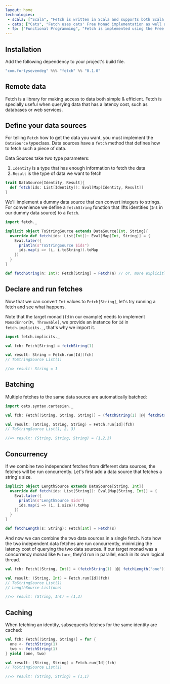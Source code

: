 ```yaml
---
layout: home
technologies:
 - scala: ["Scala", "Fetch is written in Scala and supports both Scala (JVM) and Scala.js (JavaScript environments)"]
 - cats: ["Cats", "Fetch uses cats' Free Monad implementation as well as some of its data types."]
 - fp: ["Functional Programming", "Fetch is implemented using the Free Monad and Interpreter pattern."]
---
```


## Installation

Add the following dependency to your project's build file.

```scala
"com.fortysevendeg" %%% "fetch" %% "0.1.0"
```

## Remote data

Fetch is a library for making access to data both simple & efficient. Fetch is specially useful when querying data that
has a latency cost, such as databases or web services.

## Define your data sources

For telling `Fetch` how to get the data you want, you must implement the `DataSource` typeclass. Data sources have a `fetch` method that
defines how to fetch such a piece of data.

Data Sources take two type parameters:

<ol>
<li><code>Identity</code> is a type that has enough information to fetch the data</li>
<li><code>Result</code> is the type of data we want to fetch</li>
</ol>

```scala
trait DataSource[Identity, Result]{
  def fetch(ids: List[Identity]): Eval[Map[Identity, Result]]
}
```

We'll implement a dummy data source that can convert integers to strings. For convenience we define a `fetchString` function that lifts identities (`Int` in our dummy data source) to a `Fetch`. 

```scala
import fetch._

implicit object ToStringSource extends DataSource[Int, String]{
  override def fetch(ids: List[Int]): Eval[Map[Int, String]] = {
    Eval.later({
      println(s"ToStringSource $ids")
      ids.map(i => (i, i.toString)).toMap
    })
  }
}

def fetchString(n: Int): Fetch[String] = Fetch(n) // or, more explicitly: Fetch(n)(ToStringSource)
```

## Declare and run fetches

Now that we can convert `Int` values to `Fetch[String]`, let's try running a fetch and see what happens.

Note that the target monad (`Id` in our example) needs to implement `MonadError[M, Throwable]`, we provide
an instance for `Id` in `fetch.implicits._`, that's why we import it.

```scala
import fetch.implicits._

val fch: Fetch[String] = fetchString(1)

val result: String = Fetch.run[Id](fch)
// ToStringSource List(1)

//=> result: String = 1
```

## Batching

Multiple fetches to the same data source are automatically batched:

```scala
import cats.syntax.cartesian._

val fch: Fetch[(String, String, String)] = (fetchString(1) |@| fetchString(2) |@| fetchString(3)).tupled

val result: (String, String, String) = Fetch.run[Id](fch)
// ToStringSource List(1, 2, 3)

//=> result: (String, String, String) = (1,2,3)
```

## Concurrency

If we combine two independent fetches from different data sources, the fetches will be run concurrently. Let's first add a data source that fetches a string's size.

```scala
implicit object LengthSource extends DataSource[String, Int]{
  override def fetch(ids: List[String]): Eval[Map[String, Int]] = {
    Eval.later({
      println(s"LengthSource $ids")
      ids.map(i => (i, i.size)).toMap
    })
  }
}

def fetchLength(s: String): Fetch[Int] = Fetch(s)
```

And now we can combine the two data sources in a single fetch. Note how the two independent data fetches are run concurrently, minimizing the latency cost of querying the two data sources. If our target monad was a concurrency monad like `Future`, they'd run in parallel, each in its own logical thread.

```scala
val fch: Fetch[(String, Int)] = (fetchString(1) |@| fetchLength("one")).tupled

val result: (String, Int) = Fetch.run[Id](fch)
// ToStringSource List(1)
// LengthSource List(one)

//=> result: (String, Int) = (1,3)
```

## Caching

When fetching an identity, subsequents fetches for the same identity are cached:

```scala
val fch: Fetch[(String, String)] = for {
  one <- fetchString(1)
  two <- fetchString(1)
} yield (one, two)

val result: (String, String) = Fetch.run[Id](fch)
// ToStringSource List(1)

//=> result: (String, String) = (1,1)
```


